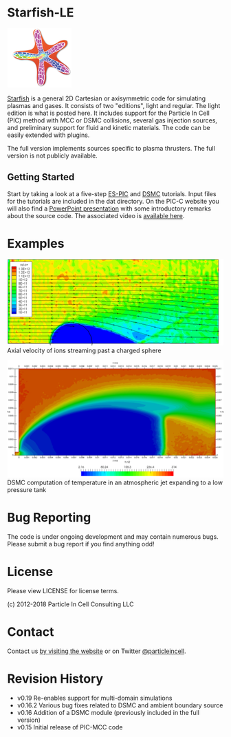 # Starfish-LE
![Starfish logo](starfish.png)

[Starfish](https://www.particleincell.com/starfish) is a general 2D Cartesian or axisymmetric code for simulating plasmas and gases. 
It consists of two "editions", light and regular. The light edition is what is posted here.
It includes support for the Particle In Cell (PIC) method with MCC or DSMC collisions,
several gas injection sources, and preliminary support for fluid and kinetic materials. The
code can be easily extended with plugins. 

The full version implements sources specific to plasma thrusters. The full version is not publicly available.


## Getting Started
Start by taking a look at a five-step 
[ES-PIC](https://www.particleincell.com/2012/starfish-tutorial-part1/) and [DSMC](https://www.particleincell.com/2017/starfish-tutorial-dsmc/) tutorials.
Input files for the tutorials are included in the dat directory. On the PIC-C website you will also find
a [PowerPoint presentation](dat/tutorial/starfish-code-overview.pdf) with some introductory remarks about the source code. The associated video is [available here](https://www.youtube.com/watch?v=IDFeT_X-IsU).

# Examples
![ion velocity](ion-vel.png)
Axial velocity of ions streaming past a charged sphere

![temperature profile](dsmc-t.png)
DSMC computation of temperature in an atmospheric jet expanding to a low pressure tank

# Bug Reporting
The code is under ongoing development and may contain numerous bugs. Please submit a bug report if you find anything odd!

# License
Please view LICENSE for license terms. 

(c) 2012-2018 Particle In Cell Consulting LLC

# Contact
Contact us [by visiting the website](https://www.particleincell.com/contact/) 
or on Twitter [@particleincell](https://twitter.com/particleincell).

# Revision History
- v0.19 Re-enables support for multi-domain simulations
- v0.16.2 Various bug fixes related to DSMC and ambient boundary source
- v0.16 Addition of a DSMC module (previously included in the full version)
- v0.15 Initial release of PIC-MCC code

